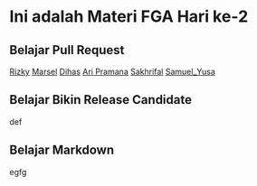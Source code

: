 # Ini adalah Materi FGA Hari ke-2

## Belajar Pull Request
[Rizky](/rizky.html)
[Marsel](/marsel/index3.html)
[Dihas](dihas.html)
[Ari Pramana](/index10.html)
[Sakhrifal](/sakhrifal.html)
[Samuel_Yusa](/master/index99.html)
## Belajar Bikin Release Candidate
def
## Belajar Markdown
egfg
